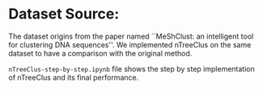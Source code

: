 # Dataset Source:

The dataset origins from the paper named ``MeShClust: an intelligent tool for clustering DNA sequences''. We implemented nTreeClus on the same dataset to have a comparison with the original method.

`nTreeClus-step-by-step.ipynb` file shows the step by step implementation of nTreeClus and its final performance.
